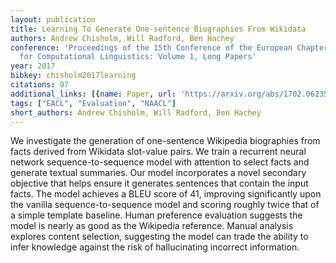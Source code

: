 ```yaml
---
layout: publication
title: Learning To Generate One-sentence Biographies From Wikidata
authors: Andrew Chisholm, Will Radford, Ben Hachey
conference: 'Proceedings of the 15th Conference of the European Chapter of the Association
  for Computational Linguistics: Volume 1, Long Papers'
year: 2017
bibkey: chisholm2017learning
citations: 97
additional_links: [{name: Paper, url: 'https://arxiv.org/abs/1702.06235'}]
tags: ["EACL", "Evaluation", "NAACL"]
short_authors: Andrew Chisholm, Will Radford, Ben Hachey
---
```

We investigate the generation of one-sentence Wikipedia biographies from
facts derived from Wikidata slot-value pairs. We train a recurrent neural
network sequence-to-sequence model with attention to select facts and generate
textual summaries. Our model incorporates a novel secondary objective that
helps ensure it generates sentences that contain the input facts. The model
achieves a BLEU score of 41, improving significantly upon the vanilla
sequence-to-sequence model and scoring roughly twice that of a simple template
baseline. Human preference evaluation suggests the model is nearly as good as
the Wikipedia reference. Manual analysis explores content selection, suggesting
the model can trade the ability to infer knowledge against the risk of
hallucinating incorrect information.